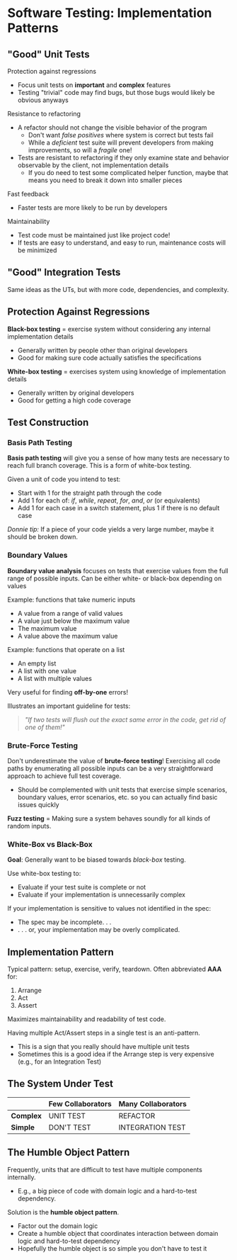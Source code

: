 # Software Testing: Implementation Patterns

## "Good" Unit Tests

Protection against regressions
- Focus unit tests on **important** and **complex** features
- Testing "trivial" code may find bugs, but those bugs would likely be obvious anyways

Resistance to refactoring
- A refactor should not change the visible behavior of the program
    - Don't want *false positives* where system is correct but tests fail
    - While a *deficient* test suite will prevent developers from making improvements, so will a *fragile* one!
- Tests are resistant to refactoring if they only examine state and behavior observable by the client, not implementation details
    - If you do need to test some complicated helper function, maybe that means you need to break it down into smaller pieces

Fast feedback
- Faster tests are more likely to be run by developers

Maintainability
- Test code must be maintained just like project code!
- If tests are easy to understand, and easy to run, maintenance costs will be minimized

## "Good" Integration Tests

Same ideas as the UTs, but with more code, dependencies, and complexity.

## Protection Against Regressions

**Black-box testing** = exercise system without considering any internal implementation details
- Generally written by people other than original developers
- Good for making sure code actually satisfies the specifications

**White-box testing** = exercises system using knowledge of implementation details
- Generally written by original developers
- Good for getting a high code coverage

## Test Construction

### Basis Path Testing

**Basis path testing** will give you a sense of how many tests are necessary to reach full branch coverage. This is a form of white-box testing.

Given a unit of code you intend to test:
- Start with 1 for the straight path through the code
- Add 1 for each of: *if*, *while*, *repeat*, *for*, *and*, *or* (or equivalents)
- Add 1 for each case in a switch statement, plus 1 if there is no default case

*Donnie tip:* If a piece of your code yields a very large number, maybe it should be broken down.

### Boundary Values

**Boundary value analysis** focuses on tests that exercise values from the  full range of possible inputs. Can be either white- or black-box depending on values

Example: functions that take numeric inputs
- A value from a range of valid values
- A value just below the maximum value
- The maximum value
- A value above the maximum value

Example: functions that operate on a list
- An empty list
- A list with one value
- A list with multiple values

Very useful for finding **off-by-one** errors!

Illustrates an important guideline for tests:

> *"If two tests will flush out the exact same error in the code, get rid of one of them!"*

### Brute-Force Testing

Don't underestimate the value of **brute-force testing**! 
Exercising all code paths by enumerating all possible inputs can be a very straightforward approach to achieve full test coverage.

- Should be complemented with unit tests that exercise simple scenarios, boundary values, error scenarios, etc. so you can actually find basic issues quickly

**Fuzz testing** = Making sure a system behaves soundly for all kinds of random inputs.

### White-Box vs Black-Box

**Goal**: Generally want to be biased towards *black-box* testing.

Use white-box testing to:
- Evaluate if your test suite is complete or not
- Evaluate if your implementation is unnecessarily complex

If your implementation is sensitive to values not identified in the spec:
- The spec may be incomplete. . .
- . . . or, your implementation may be overly complicated.

## Implementation Pattern

Typical pattern: setup, exercise, verify, teardown.
Often abbreviated **AAA** for:
1. Arrange
2. Act
3. Assert

Maximizes maintainability and readability of test code.

Having multiple Act/Assert steps in a single test is an anti-pattern.
- This is a sign that you really should have multiple unit tests
- Sometimes this is a good idea if the Arrange step is very expensive (e.g., for an Integration Test)

## The System Under Test

|                  | Few Collaborators | Many Collaborators |
|------------------|-------------------|--------------------|
| **Complex**      | UNIT TEST         | REFACTOR           |
| **Simple**       | DON'T TEST        | INTEGRATION TEST   |

## The Humble Object Pattern

Frequently, units that are difficult to test have multiple components internally.
- E.g., a big piece of code with domain logic and a hard-to-test dependency.

Solution is the **humble object pattern**.
- Factor out the domain logic
- Create a humble object that coordinates interaction between domain logic and hard-to-test dependency
- Hopefully the humble object is so simple you don't have to test it

